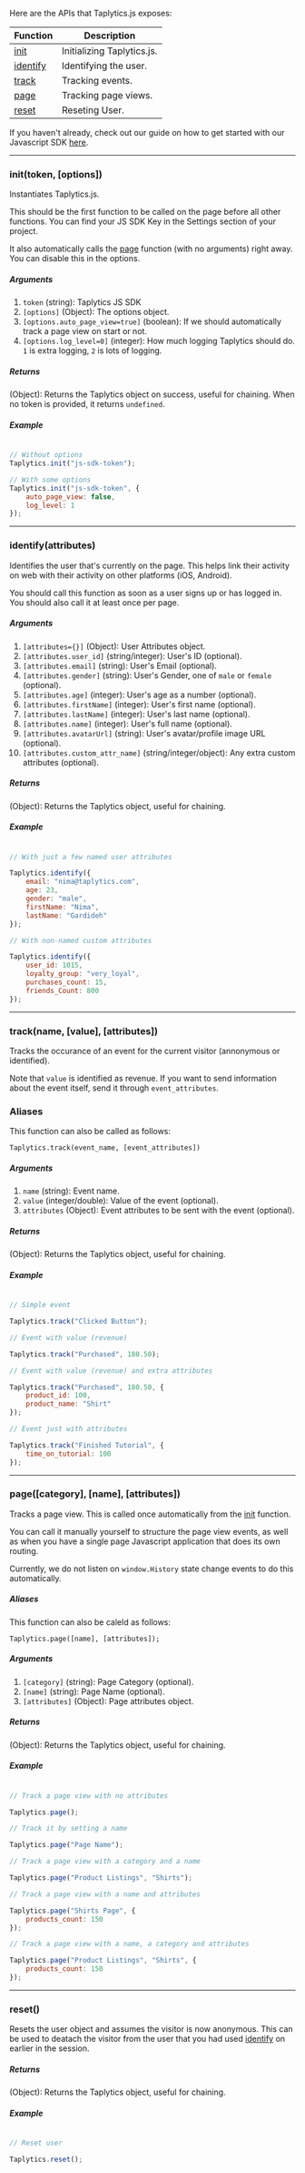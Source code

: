 Here are the APIs that Taplytics.js exposes:


| Function | Description | 
| -------- | ----------- |
| [init](#taplyticsinittoken-options) | Initializing Taplytics.js. |
| [identify](#taplyticsidentifyuser_attributes) | Identifying the user. |
| [track](#taplyticstrackevent_name-value-event_attributes) | Tracking events. |
| [page](#taplyticspagecategory-name-page_attributes) | Tracking page views. |
| [reset](#taplyticsreset) | Reseting User. |

If you haven't already, check out our guide on how to get started with our Javascript SDK [here](https://taplytics.com/docs/javascript-sdk).


---


### init(token, [options])

Instantiates Taplytics.js.

This should be the first function to be called on the page before all other functions. You can find your JS SDK Key in the Settings section of your project. 

It also automatically calls the [page](#taplyticspagecategory-name-page_attributes) function (with no arguments) right away. You can disable this in the options.


##### Arguments

1. `token` (string): Taplytics JS SDK
2. `[options]` (Object): The options object.
3. `[options.auto_page_view=true]` (boolean): If we should automatically track a page view on start or not.
4. `[options.log_level=0]` (integer): How much logging Taplytics should do. `1` is extra logging, `2` is lots of logging.


##### Returns

(Object): Returns the Taplytics object on success, useful for chaining. When no token is provided, it returns `undefined`.


##### Example

```javascript

// Without options
Taplytics.init("js-sdk-token");

// With some options
Taplytics.init("js-sdk-token", {
    auto_page_view: false,
    log_level: 1
});

```


---


### identify(attributes)

Identifies the user that's currently on the page. This helps link their activity on web with their activity on other platforms (iOS, Android).

You should call this function as soon as a user signs up or has logged in. You should also call it at least once per page.


##### Arguments
1. `[attributes={}]` (Object): User Attributes object.
2. `[attributes.user_id]` (string/integer): User's ID (optional).
3. `[attributes.email]` (string): User's Email (optional).
4. `[attributes.gender]` (string): User's Gender, one of `male` or `female` (optional).
5. `[attributes.age]` (integer): User's age as a number (optional).
6. `[attributes.firstName]` (integer): User's first name (optional).
7. `[attributes.lastName]` (integer): User's last name (optional).
8. `[attributes.name]` (integer): User's full name (optional).
9. `[attributes.avatarUrl]` (string): User's avatar/profile image URL (optional).
10. `[attributes.custom_attr_name]` (string/integer/object): Any extra custom attributes (optional).

##### Returns

(Object): Returns the Taplytics object, useful for chaining.

##### Example

```javascript

// With just a few named user attributes

Taplytics.identify({
    email: "nima@taplytics.com",
    age: 23,
    gender: "male",
    firstName: "Nima",
    lastName: "Gardideh"
});

// With non-named custom attributes

Taplytics.identify({
    user_id: 1015,
    loyalty_group: "very_loyal",
    purchases_count: 15,
    friends_Count: 800
});

```


---


### track(name, [value], [attributes])

Tracks the occurance of an event for the current visitor (annonymous or identified). 

Note that `value` is identified as revenue. If you want to send information about the event itself, send it through `event_attributes`.

### Aliases

This function can also be called as follows:

`Taplytics.track(event_name, [event_attributes])`

##### Arguments

1. `name` (string): Event name.
2. `value` (integer/double): Value of the event (optional).
3. `attributes` (Object): Event attributes to be sent with the event (optional).

##### Returns

(Object): Returns the Taplytics object, useful for chaining.

##### Example

```javascript

// Simple event

Taplytics.track("Clicked Button");

// Event with value (revenue)

Taplytics.track("Purchased", 180.50);

// Event with value (revenue) and extra attributes

Taplytics.track("Purchased", 180.50, {
    product_id: 100,
    product_name: "Shirt"
});

// Event just with attributes

Taplytics.track("Finished Tutorial", {
    time_on_tutorial: 100
});
```


---


### page([category], [name], [attributes])

Tracks a page view. This is called once automatically from the [init](#taplyticsinittoken-options) function.

You can call it manually yourself to structure the page view events, as well as when you have a single page Javascript application that does its own routing.

Currently, we do not listen on `window.History` state change events to do this automatically.

##### Aliases

This function can also be caleld as follows:

`Taplytics.page([name], [attributes]);`

##### Arguments

1. `[category]` (string): Page Category (optional).
2. `[name]` (string): Page Name (optional).
3. `[attributes]` (Object): Page attributes object.

##### Returns

(Object): Returns the Taplytics object, useful for chaining.

##### Example

```javascript

// Track a page view with no attributes

Taplytics.page();

// Track it by setting a name

Taplytics.page("Page Name");

// Track a page view with a category and a name

Taplytics.page("Product Listings", "Shirts");

// Track a page view with a name and attributes

Taplytics.page("Shirts Page", {
    products_count: 150
});

// Track a page view with a name, a category and attributes

Taplytics.page("Product Listings", "Shirts", {
    products_count: 150
});

```


---


### reset()

Resets the user object and assumes the visitor is now anonymous. This can be used to deatach the visitor from the user that you had used [identify](#taplyticsidentifyuser_attributes) on earlier in the session.


##### Returns

(Object): Returns the Taplytics object, useful for chaining.

##### Example

```javascript

// Reset user

Taplytics.reset();

```
